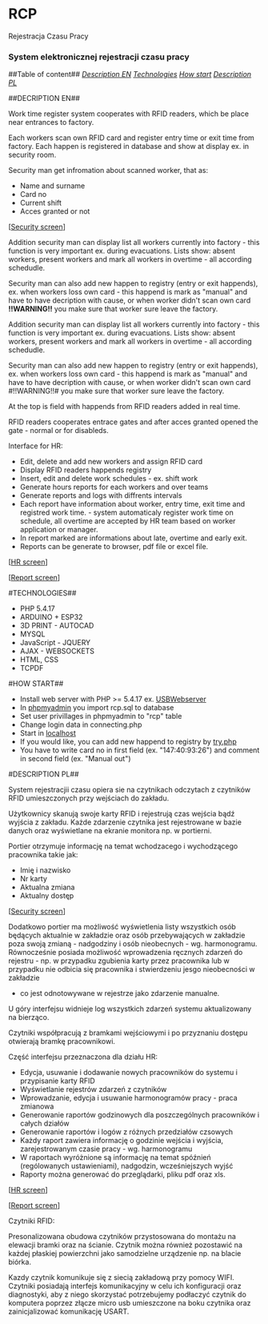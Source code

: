 # RCP
Rejestracja Czasu Pracy


### System elektronicznej rejestracji czasu pracy ###

##Table of content##
*[Description EN](#DECRIPTION-EN)*
*[Technologies](#TECHNOLOGIES)*
*[How start](#HOW-START)*
*[Description PL](#DECRIPTION-PL)*

##DECRIPTION EN##

Work time register system cooperates with RFID readers, which be place near entrances to factory.

Each workers scan own RFID card and register entry time or exit time from factory.
Each happen is registered in database and show at display ex. in security room. 

Security man get infromation about scanned worker, that as:

- Name and surname
- Card no
- Current shift
- Acces granted or not

[[Security screen](./doc/PORTIERNIA.png)]

Addition security man can display list all workers currently into factory - this function is very important ex. during evacuations.
Lists show: absent workers, present workers and mark all workers in overtime - all according schedudle.

Security man can also add new happen to registry (entry or exit happends), ex. when workers loss own card - 
this happend is mark as "manual" and have to have decription with cause, or when worker didn't scan own card 
**!!WARNING!!** you make sure that worker sure leave the factory.


Addition security man can display list all workers currently into factory - this function is very important ex. during evacuations.
Lists show: absent workers, present workers and mark all workers in overtime - all according schedudle.

Security man can also add new happen to registry (entry or exit happends), ex. when workers loss own card - this happend is mark as "manual" and have to have decription with cause, or when worker didn't scan own card #!!WARNING!!# you make sure that worker sure leave the factory.

At the top is field with happends from RFID readers added in real time.

RFID readers cooperates entrace gates and after acces granted opened the gate - normal or for disableds.

Interface for HR:

- Edit, delete and add new workers and assign RFID card
- Display RFID readers happends registry
- Insert, edit  and delete work schedules - ex. shift work
- Generate hours reports for each workers and over teams
- Generate reports and logs with diffrents intervals
- Each report have information about worker, entry time, exit time and registred work time. - system automaticaly register work time on schedule, all overtime are accepted by HR team based on worker application or manager.
- In report marked are informations about late, overtime and early exit.
- Reports can be generate to browser, pdf file or excel file.


[[HR screen](./doc/HR.png)]


[[Report screen](./doc/RAPORT.png)]

#TECHNOLOGIES##
 - PHP 5.4.17
 - ARDUINO + ESP32
 - 3D PRINT - AUTOCAD
 - MYSQL
 - JavaScript - JQUERY
 - AJAX - WEBSOCKETS
 - HTML, CSS
 - TCPDF

#HOW START##

- Install web server with PHP >= 5.4.17 ex. [USBWebserver](https://www.usbwebserver.net/webserver/)
- In [phpmyadmin](http://localhost/phpmyadmin) you import rcp.sql to database
- Set user privillages in phpmyadmin to "rcp" table
- Change login data in connecting.php
- Start in [localhost](http://localhost)
- If you would like, you can add new happend to registry by [try.php](http://localhost/try.php) 
- You have to write card no in first field (ex. "147:40:93:26") and comment in second field (ex. "Manual out")

#DESCRIPTION PL##

System rejestracjii czasu opiera sie na czytnikach odczytach z czytników
RFID umieszczonych przy wejściach do zakładu.

Użytkownicy skanują swoje karty RFID i rejestrują czas wejścia bądź wyjścia z zakładu.
Każde zdarzenie czytnika jest rejestrowane w bazie danych oraz wyświetlane na ekranie 
monitora np. w portierni.

Portier otrzymuje informację na temat wchodzacego i wychodzącego pracownika takie jak:

- Imię i nazwisko
- Nr karty
- Aktualna zmiana
- Aktualny dostęp


[[Security screen](./doc/PORTIERNIA.png)]

Dodatkowo portier ma możliwość wyświetlenia listy wszystkich osób będących aktualnie w zakładzie
oraz osób przebywających w zakładzie poza swoją zmianą - nadgodziny i osób nieobecnych - wg. harmonogramu.
Równocześnie posiada możliwość wprowadzenia ręcznych zdarzeń do rejestru - np. w przypadku zgubienia karty 
przez pracownika lub w przypadku nie odbicia się pracownika i stwierdzeniu jesgo nieobecności w zakładzie
- co jest odnotowywane w rejestrze jako zdarzenie manualne.

U góry interfejsu widnieje log wszystkich zdarzeń systemu aktualizowany na bierząco.

Czytniki współpracują z bramkami wejściowymi i po przyznaniu dostępu otwierają bramkę pracownikowi.

Część interfejsu przeznaczona dla działu HR:

- Edycja, usuwanie i dodawanie nowych pracowników do systemu i przypisanie karty RFID
- Wyświetlanie rejestrów zdarzeń z czytników
- Wprowadzanie, edycja i usuwanie harmonogramów pracy - praca zmianowa
- Generowanie raportów godzinowych dla poszczególnych pracowników i całych działów
- Generowanie raportów i logów z różnych przedziałów czsowych
- Każdy raport zawiera informację o godzinie wejścia i wyjścia, zarejestrowanym czasie pracy - wg. harmonogramu
- W raportach wyróżnione są informację na temat spóźnień (rególowanych ustawieniami), nadgodzin, wcześniejszych wyjść
- Raporty można generować do przeglądarki, pliku pdf oraz xls.


[[HR screen](./doc/HR.png)]


[[Report screen](./doc/RAPORT.png)]



Czytniki RFID:

Presonalizowana obudowa czytników przystosowana do montażu na elewacji bramki oraz na ścianie.
Czytnik można również pozostawić na każdej płaskiej powierzchni jako samodzielne urządzenie np. na blacie biórka.

Kazdy czytnik komunikuje się z siecią zakładową przy pomocy WIFI.
Czytniki posiadają interfejs komunikacyjny w celu ich konfiguracji oraz diagnostyki,
aby z niego skorzystać potrzebujemy podłaczyć czytnik do komputera poprzez złącze micro usb umieszczone
na boku czytnika oraz zainicjalizować komunikację USART.
